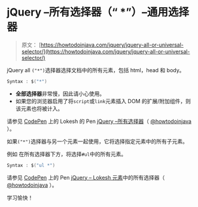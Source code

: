 # jQuery –所有选择器（“ *”）–通用选择器

> 原文： [https://howtodoinjava.com/jquery/jquery-all-or-universal-selector/](https://howtodoinjava.com/jquery/jquery-all-or-universal-selector/)

jQuery all `("*")`选择器选择文档中的所有元素，包括 html，head 和 body。

```java
Syntax : $("*")
```

*   **全部选择器**非常慢，因此请小心使用。
*   如果您的浏览器启用了将`script`或`link`元素插入 DOM 的扩展/附加组件，则该元素也将被计入。

请参见 [CodePen](https://codepen.io) 上的 Lokesh 的 Pen [jQuery –所有选择器](https://codepen.io/howtodoinjava/pen/mVXYRw/)（ [@howtodoinjava](https://codepen.io/howtodoinjava) ）。

如果`("*")`选择器与另一个元素一起使用，它将选择指定元素中的所有子元素。

例如 在所有选择器下方，将选择`#ul`中的所有元素。

```java
Syntax : $("ul *")
```

请参见 [CodePen](https://codepen.io) 上的 Pen [jQuery – Lokesh 元素](https://codepen.io/howtodoinjava/pen/GoQadQ/)中的所有选择器（ [@howtodoinjava](https://codepen.io/howtodoinjava) ）。

学习愉快！